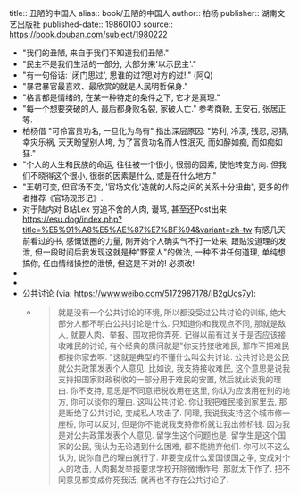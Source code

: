 title:: 丑陋的中国人
alias:: book/丑陋的中国人
author:: 柏杨
publisher:: 湖南文艺出版社
published-date:: 19860100
source:: https://book.douban.com/subject/1980222

- "我们的丑陋, 来自于我们不知道我们丑陋."
- "民主不是我们生活的一部分, 大部分来'以示民主'."
- "有一句俗话: '闭门思过', 思谁的过?思对方的过!." (阿Q)
- "暴君暴官最喜欢、最欣赏的就是人民明哲保身."
- "格言都是情绪的, 在某一种特定的条件之下, 它才是真理."
- "每一个想要突破的人, 最后都身败名裂, 家破人亡." 参考商鞅, 王安石, 张居正等.
- 柏杨借 "可伶富贵功名, 一旦化为乌有" 指出深层原因: "势利, 冷漠, 残忍, 忌猜, 幸灾乐祸, 天天盼望别人垮, 为了富贵功名而人性泯灭, 而如醉如痴, 而如痴如狂."
- "个人的人生和民族的命运, 往往被一个很小, 很弱的因素, 使他转变方向. 但我们不晓得这个很小, 很弱的因素是什么, 或是在什么地方."
- "王朝可变, 但官场不变, '官场文化'造就的人际之间的关系十分扭曲", 更多的作者推荐《官场现形记》.
- 对于陆内对 B站Lex 穷追不舍的人肉, 谩骂, 甚至还Post出来 
  https://esu.dog/index.php?title=%E5%91%A8%E5%AE%87%E7%BF%94&variant=zh-tw 
  有感几天前看过的书, 感慨饭圈的力量, 刚开始个人确实气不打一处来, 跟贴没道理的发泄, 但一段时间后我发现这就是种"野蛮人"的做法, 一种不讲任何道理, 单纯想搞你, 任由情绪操控的泄愤, 但这是不对的! 必须改!
-
-
- 公共讨论 (via: https://www.weibo.com/5172987178/IB2gUcs7y):
  - > 就是没有一个公共讨论的环境, 所以都没受过公共讨论的训练, 绝大部分人都不明白公共讨论是什么. 只知道你和我观点不同, 那就是敌人, 就要人肉、举报、围攻把你弄死. 记得以前有过关于是否应该接收难民的讨论, 有个经典的质问就是"你支持接收难民, 那咋不把难民都接你家去啊. "这就是典型的不懂什么叫公共讨论. 公共讨论是公民就公共政策发表个人意见. 比如说, 我支持接收难民, 这个意思是说我支持把国家财政税收的一部分用于难民的安置, 然后就此谈我的理由. 你不支持, 意思是不同意把税收用在这里, 你认为应该用在别的地方, 你可以谈你的理由. 这叫公共讨论. 你让我把难民接到家里去, 那是断绝了公共讨论, 变成私人攻击了. 同理, 我说我支持这个城市修一座桥, 你可以反对, 但是你不能说我支持修桥就让我出修桥钱. 因为我是对公共政策发表个人意见. 留学生这个问题也是. 留学生是这个国家的公民, 我认为无论遇到什么困难, 都不能抛弃他们. 你可以不这么认为, 说你自己的理由就行了. 非要变成什么爱国恨国之争, 变成对个人的攻击, 人肉揭发举报要求学校开除微博炸号. 那就太下作了. 把不同意见都变成你死我活, 就再也不存在公共讨论了.